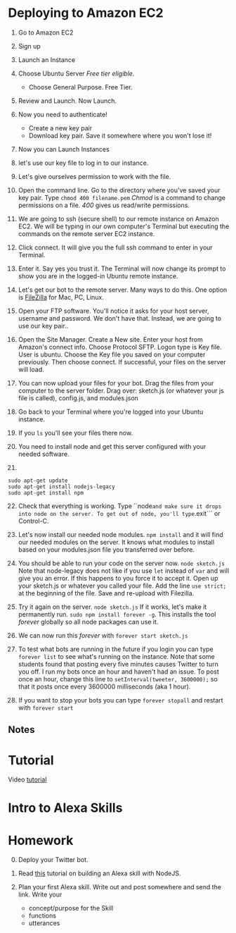 # Deploying to Amazon EC2

1. Go to Amazon EC2

2. Sign up

3. Launch an Instance

4. Choose Ubuntu Server *Free tier eligible*.
	* Choose General Purpose. Free Tier.

5. Review and Launch. Now Launch.

6. Now you need to authenticate! 
	* Create a new key pair
	* Download key pair. 
	Save it somewhere where you won't lose it!

7. Now you can Launch Instances

8. let's use our key file to log in to our instance.

9. Let's give ourselves permission to work with the file.

10. Open the command line. Go to the directory where you've saved your key pair. Type ```chmod 400 filename.pem``` *Chmod* is a command to change permissions on a file. *400* gives us read/write permissions.

11. We are going to ssh (secure shell) to our remote instance on Amazon EC2. We will be typing in our own computer's Terminal but executing the commands on the remote server EC2 instance.

12. Click connect. It will give you the full ssh command to enter in your Terminal.

13. Enter it. Say yes you trust it. The Terminal will now change its prompt to show you are in the logged-in Ubuntu remote instance.

14. Let's get our bot to the remote server. Many ways to do this. One option is [FileZilla](https://filezilla-project.org/) for Mac, PC, Linux.

15. Open your FTP software. You'll notice it asks for your host server, username and password. We don't have that. Instead, we are going to use our key pair..

16. Open the Site Manager. Create a New site. Enter your host from Amazon's connect info. Choose Protocol SFTP. Logon type is Key file. User is ubuntu. Choose the Key file you saved on your computer previously. Then choose connect. If successful, your files on the server will load.

17. You can now upload your files for your bot. Drag the files from your computer to the server folder. Drag over: sketch.js (or whatever your js file is called), config.js, and modules.json

18. Go back to your Terminal where you're logged into your Ubuntu instance.

19. If you ```ls``` you'll see your files there now. 
20. You need to install node and get this server configured with your needed software.

21.

```
sudo apt-get update
sudo apt-get install nodejs-legacy
sudo apt-get install npm
```

22. Check that everything is working. Type ``node``` and make sure it drops into node on the server. To get out of node, you'll type ```.exit``` or Control-C.

23. Let's now install our needed node modules. ```npm install``` and it will find our needed modules on the server. It knows what modules to install based on your modules.json file you transferred over before.

24. You should be able to run your code on the server now. ```node sketch.js``` Note that node-legacy does not like if you use ```let``` instead of ```var``` and will give you an error. If this happens to you force it to accept it. Open up your sketch.js or whatever you called your file. Add the line ```use strict;``` at the beginning of the file. Save and re-upload with Filezilla.

25. Try it again on the server. ```node sketch.js``` If it works, let's make it permanently run. ```sudo npm install forever -g```. This installs the tool *forever* globally so all node packages can use it. 

26. We can now run this *forever* with ```forever start sketch.js```

27. To test what bots are running in the future if you login you can type ```forever list``` to see what's running on the instance. Note that some students found that posting every five minutes causes Twitter to turn you off. I run my bots once an hour and haven't had an issue. To post once an hour, change this line to ```setInterval(tweeter, 3600000);``` so that it posts once every 3600000 milliseconds (aka 1 hour).

28. If you want to stop your bots you can type ```forever stopall``` and restart with ```forever start```

## Notes



# Tutorial
Video [tutorial](https://www.youtube.com/watch?v=26bajyD4fLg)

# Intro to Alexa Skills

# Homework

0. Deploy your Twitter bot.

1. Read [this](https://jordankasper.com/building-an-amazon-alexa-skill-with-node-js/) tutorial on building an Alexa skill with NodeJS.

2. Plan your first Alexa skill. Write out and post somewhere and send the link. Write your
	* concept/purpose for the Skill
	* functions
	* utterances


